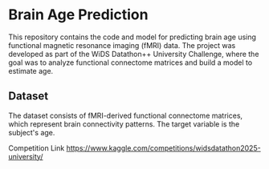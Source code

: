 # Brain Age Prediction
This repository contains the code and model for predicting brain age using functional magnetic resonance imaging (fMRI) data. The project was developed as part of the WiDS Datathon++ University Challenge, where the goal was to analyze functional connectome matrices and build a model to estimate age.

## Dataset
The dataset consists of fMRI-derived functional connectome matrices, which represent brain connectivity patterns. The target variable is the subject's age.

Competition Link
https://www.kaggle.com/competitions/widsdatathon2025-university/
